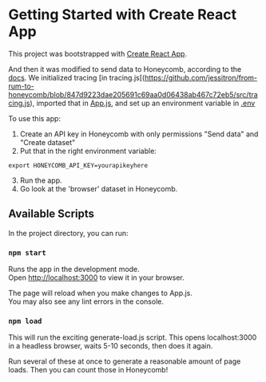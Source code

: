 # Getting Started with Create React App

This project was bootstrapped with [Create React App](https://github.com/facebook/create-react-app).

And then it was modified to send data to Honeycomb, according to the [docs](https://docs.honeycomb.io/getting-data-in/opentelemetry/browser-js/). We initialized tracing [in tracing.js[(https://github.com/jessitron/from-rum-to-honeycomb/blob/847d9223dae205691c69aa0d06438ab467c72eb5/src/tracing.js), imported that in [App.js](https://github.com/jessitron/from-rum-to-honeycomb/blob/847d9223dae205691c69aa0d06438ab467c72eb5/src/App.js#L1C19-L1C19), and set up an environment variable in [.env](https://github.com/jessitron/from-rum-to-honeycomb/blob/847d9223dae205691c69aa0d06438ab467c72eb5/.env)

To use this app:

1. Create an API key in Honeycomb with only permissions "Send data" and "Create dataset"
2. Put that in the right environment variable:

`export HONEYCOMB_API_KEY=yourapikeyhere`

3. Run the app.
4. Go look at the 'browser' dataset in Honeycomb.

## Available Scripts

In the project directory, you can run:

### `npm start`

Runs the app in the development mode.\
Open [http://localhost:3000](http://localhost:3000) to view it in your browser.

The page will reload when you make changes to App.js.\
You may also see any lint errors in the console.

### `npm load`

This will run the exciting generate-load.js script. This opens localhost:3000 in a headless browser, waits 5-10 seconds, then does it again.

Run several of these at once to generate a reasonable amount of page loads. Then you can count those in Honeycomb!
